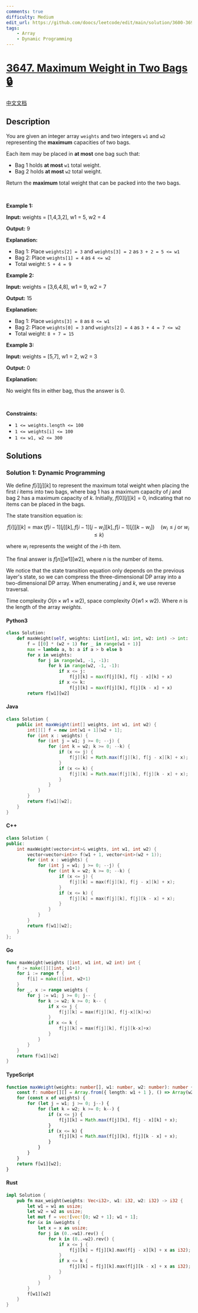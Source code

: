 ```yaml
---
comments: true
difficulty: Medium
edit_url: https://github.com/doocs/leetcode/edit/main/solution/3600-3699/3647.Maximum%20Weight%20in%20Two%20Bags/README_EN.md
tags:
    - Array
    - Dynamic Programming
---
```


<!-- problem:start -->

# [3647. Maximum Weight in Two Bags 🔒](https://leetcode.com/problems/maximum-weight-in-two-bags)

[中文文档](/solution/3600-3699/3647.Maximum%20Weight%20in%20Two%20Bags/README.md)

## Description

<!-- description:start -->

<p>You are given an integer array <code>weights</code> and two integers <code>w1</code> and <code>w2</code> representing the <strong>maximum</strong> capacities of two bags.</p>

<p>Each item may be placed in <strong>at most</strong> one bag such that:</p>

<ul>
	<li>Bag 1 holds <strong>at most</strong> <code>w1</code> total weight.</li>
	<li>Bag 2 holds <strong>at most</strong> <code>w2</code> total weight.</li>
</ul>

<p>Return the <strong>maximum</strong> total weight that can be packed into the two bags.</p>

<p>&nbsp;</p>
<p><strong class="example">Example 1:</strong></p>

<div class="example-block">
<p><strong>Input:</strong> <span class="example-io">weights = [1,4,3,2], w1 = 5, w2 = 4</span></p>

<p><strong>Output:</strong> <span class="example-io">9</span></p>

<p><strong>Explanation:</strong></p>

<ul>
	<li>Bag 1: Place <code>weights[2] = 3</code> and <code>weights[3] = 2</code> as <code>3 + 2 = 5 &lt;= w1</code></li>
	<li>Bag 2: Place <code>weights[1] = 4</code> as <code>4 &lt;= w2</code></li>
	<li>Total weight: <code>5 + 4 = 9</code></li>
</ul>
</div>

<p><strong class="example">Example 2:</strong></p>

<div class="example-block">
<p><strong>Input:</strong> <span class="example-io">weights = [3,6,4,8], w1 = 9, w2 = 7</span></p>

<p><strong>Output:</strong> <span class="example-io">15</span></p>

<p><strong>Explanation:</strong></p>

<ul>
	<li>Bag 1: Place <code>weights[3] = 8</code> as <code>8 &lt;= w1</code></li>
	<li>Bag 2: Place <code>weights[0] = 3</code> and <code>weights[2] = 4</code> as <code>3 + 4 = 7 &lt;= w2</code></li>
	<li>Total weight: <code>8 + 7 = 15</code></li>
</ul>
</div>

<p><strong class="example">Example 3:</strong></p>

<div class="example-block">
<p><strong>Input:</strong> <span class="example-io">weights = [5,7], w1 = 2, w2 = 3</span></p>

<p><strong>Output:</strong> <span class="example-io">0</span></p>

<p><strong>Explanation:</strong></p>

<p>No weight fits in either bag, thus the answer is 0.</p>
</div>

<p>&nbsp;</p>
<p><strong>Constraints:</strong></p>

<ul>
	<li><code>1 &lt;= weights.length &lt;= 100</code></li>
	<li><code>1 &lt;= weights[i] &lt;= 100</code></li>
	<li><code>1 &lt;= w1, w2 &lt;= 300</code></li>
</ul>

<!-- description:end -->

## Solutions

<!-- solution:start -->

### Solution 1: Dynamic Programming

We define $f[i][j][k]$ to represent the maximum total weight when placing the first $i$ items into two bags, where bag 1 has a maximum capacity of $j$ and bag 2 has a maximum capacity of $k$. Initially, $f[0][j][k] = 0$, indicating that no items can be placed in the bags.

The state transition equation is:

$$
f[i][j][k] = \max(f[i-1][j][k], f[i-1][j-w_i][k], f[i-1][j][k-w_i]) \quad (w_i \leq j \text{ or } w_i \leq k)
$$

where $w_i$ represents the weight of the $i$-th item.

The final answer is $f[n][w1][w2]$, where $n$ is the number of items.

We notice that the state transition equation only depends on the previous layer's state, so we can compress the three-dimensional DP array into a two-dimensional DP array. When enumerating $j$ and $k$, we use reverse traversal.

Time complexity $O(n \times w1 \times w2)$, space complexity $O(w1 \times w2)$. Where $n$ is the length of the array $\textit{weights}$.

<!-- tabs:start -->

#### Python3

```python
class Solution:
    def maxWeight(self, weights: List[int], w1: int, w2: int) -> int:
        f = [[0] * (w2 + 1) for _ in range(w1 + 1)]
        max = lambda a, b: a if a > b else b
        for x in weights:
            for j in range(w1, -1, -1):
                for k in range(w2, -1, -1):
                    if x <= j:
                        f[j][k] = max(f[j][k], f[j - x][k] + x)
                    if x <= k:
                        f[j][k] = max(f[j][k], f[j][k - x] + x)
        return f[w1][w2]
```

#### Java

```java
class Solution {
    public int maxWeight(int[] weights, int w1, int w2) {
        int[][] f = new int[w1 + 1][w2 + 1];
        for (int x : weights) {
            for (int j = w1; j >= 0; --j) {
                for (int k = w2; k >= 0; --k) {
                    if (x <= j) {
                        f[j][k] = Math.max(f[j][k], f[j - x][k] + x);
                    }
                    if (x <= k) {
                        f[j][k] = Math.max(f[j][k], f[j][k - x] + x);
                    }
                }
            }
        }
        return f[w1][w2];
    }
}
```

#### C++

```cpp
class Solution {
public:
    int maxWeight(vector<int>& weights, int w1, int w2) {
        vector<vector<int>> f(w1 + 1, vector<int>(w2 + 1));
        for (int x : weights) {
            for (int j = w1; j >= 0; --j) {
                for (int k = w2; k >= 0; --k) {
                    if (x <= j) {
                        f[j][k] = max(f[j][k], f[j - x][k] + x);
                    }
                    if (x <= k) {
                        f[j][k] = max(f[j][k], f[j][k - x] + x);
                    }
                }
            }
        }
        return f[w1][w2];
    }
};
```

#### Go

```go
func maxWeight(weights []int, w1 int, w2 int) int {
	f := make([][]int, w1+1)
	for i := range f {
		f[i] = make([]int, w2+1)
	}
	for _, x := range weights {
		for j := w1; j >= 0; j-- {
			for k := w2; k >= 0; k-- {
				if x <= j {
					f[j][k] = max(f[j][k], f[j-x][k]+x)
				}
				if x <= k {
					f[j][k] = max(f[j][k], f[j][k-x]+x)
				}
			}
		}
	}
	return f[w1][w2]
}
```

#### TypeScript

```ts
function maxWeight(weights: number[], w1: number, w2: number): number {
    const f: number[][] = Array.from({ length: w1 + 1 }, () => Array(w2 + 1).fill(0));
    for (const x of weights) {
        for (let j = w1; j >= 0; j--) {
            for (let k = w2; k >= 0; k--) {
                if (x <= j) {
                    f[j][k] = Math.max(f[j][k], f[j - x][k] + x);
                }
                if (x <= k) {
                    f[j][k] = Math.max(f[j][k], f[j][k - x] + x);
                }
            }
        }
    }
    return f[w1][w2];
}
```

#### Rust

```rust
impl Solution {
    pub fn max_weight(weights: Vec<i32>, w1: i32, w2: i32) -> i32 {
        let w1 = w1 as usize;
        let w2 = w2 as usize;
        let mut f = vec![vec![0; w2 + 1]; w1 + 1];
        for &x in &weights {
            let x = x as usize;
            for j in (0..=w1).rev() {
                for k in (0..=w2).rev() {
                    if x <= j {
                        f[j][k] = f[j][k].max(f[j - x][k] + x as i32);
                    }
                    if x <= k {
                        f[j][k] = f[j][k].max(f[j][k - x] + x as i32);
                    }
                }
            }
        }
        f[w1][w2]
    }
}
```

<!-- tabs:end -->

<!-- solution:end -->

<!-- problem:end -->
